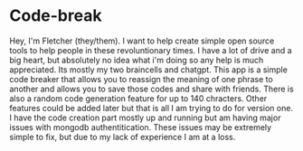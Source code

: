 # Code-break
Hey, I'm Fletcher (they/them). I want to help create simple open source tools to help people in these revoluntionary times.
I have a lot of drive and a big heart, but absolutely no idea what i'm doing so any help is much appreciated. Its mostly my two braincells and chatgpt.
This app is a simple code breaker that allows you to reassign the meaning of one phrase to another and allows you to save those codes and share with friends. There is also a random code generation feature for up to 140 chracters.
Other features could be added later but that is all I am trying to do for version one. I have the code creation part mostly up and running but am having major issues with mongodb authentitication. 
These issues may be extremely simple to fix, but due to my lack of experience I am at a loss.

